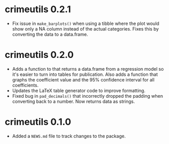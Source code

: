 # crimeutils 0.2.1

* Fix issue in `make_barplots()` when using a tibble where the plot would show only 
a NA column instead of the actual categories. Fixes this by converting the
data to a data.frame.

# crimeutils 0.2.0

* Adds a function to that returns a data.frame from a regression model
so it's easier to turn into tables for publication. Also adds a function
that graphs the coefficient value and the 95% confidence interval
for all coefficients.
* Updates the LaTeX table generator code to improve formatting.
* Fixed bug in `pad_decimals()` that incorrectly dropped the padding when converting back to a number. Now
returns data as strings.

# crimeutils 0.1.0

* Added a `NEWS.md` file to track changes to the package.
